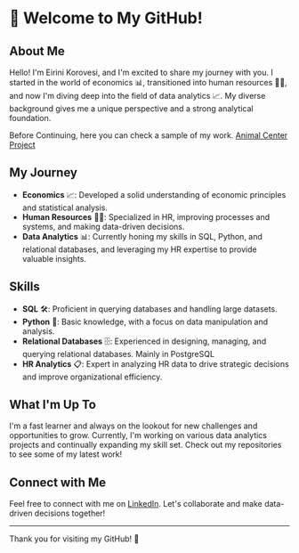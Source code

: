 # 👋 Welcome to My GitHub!

## About Me

Hello! I'm Eirini Korovesi, and I'm excited to share my journey with you. I started in the world of economics 📊, transitioned into human resources 🧑‍💼, and now I'm diving deep into the field of data analytics 📈. My diverse background gives me a unique perspective and a strong analytical foundation.

Before Continuing, here you can check a sample of my work. [Animal Center Project](https://github.com/eirinikorovesi/Austin-Animal-Center-Data) 

## My Journey

- **Economics** 📈: Developed a solid understanding of economic principles and statistical analysis.
- **Human Resources** 🧑‍💼: Specialized in HR, improving processes and systems, and making data-driven decisions.
- **Data Analytics** 📊: Currently honing my skills in SQL, Python, and relational databases, and leveraging my HR expertise to provide valuable insights.

## Skills

- **SQL** 🛠️: Proficient in querying databases and handling large datasets.
- **Python** 🐍: Basic knowledge, with a focus on data manipulation and analysis.
- **Relational Databases** 🗄️: Experienced in designing, managing, and querying relational databases. Mainly in PostgreSQL
- **HR Analytics** 📋: Expert in analyzing HR data to drive strategic decisions and improve organizational efficiency.

## What I'm Up To

I'm a fast learner and always on the lookout for new challenges and opportunities to grow. Currently, I'm working on various data analytics projects and continually expanding my skill set. Check out my repositories to see some of my latest work!

## Connect with Me

Feel free to connect with me on [LinkedIn](https://www.linkedin.com/in/eirini-korovesi/). Let's collaborate and make data-driven decisions together!

---

Thank you for visiting my GitHub! 🌟
